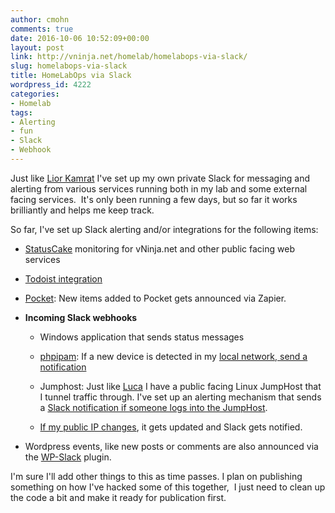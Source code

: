 ```yaml
---
author: cmohn
comments: true
date: 2016-10-06 10:52:09+00:00
layout: post
link: http://vninja.net/homelab/homelabops-via-slack/
slug: homelabops-via-slack
title: HomeLabOps via Slack
wordpress_id: 4222
categories:
- Homelab
tags:
- Alerting
- fun
- Slack
- Webhook
---
```


Just like [Lior Kamrat](http://imallvirtual.com/vrops-and-slack-collaborate-your-ops/) I've set up my own private Slack for messaging and alerting from various services running both in my lab and some external facing services.  It's only been running a few days, but so far it works brilliantly and helps me keep track.

So far, I've set up Slack alerting and/or integrations for the following items:




    
  * [StatusCake](https://www.statuscake.com) monitoring for vNinja.net and other public facing web services

    
  * [Todoist integration](https://blog.todoist.com/2016/05/05/todoist-slack-integration/)

    
  * [Pocket](https://getpocket.com/): New items added to Pocket gets announced via Zapier.

    
  * **Incoming Slack webhooks**

    
    * Windows application that sends status messages

    
    * [phpipam](http://phpipam.net): If a new device is detected in my [local network, send a notification](http://vninja.net/virtualization/adding-slack-notifications-to-phpipam/)

    
    * Jumphost: Just like [Luca](http://www.virtualtothecore.com/en/tunnel-all-your-remote-connections-through-ssh-with-a-linux-jumpbox/) I have a public facing Linux JumpHost that I tunnel traffic through. I've set up an alerting mechanism that sends a [Slack notification if someone logs into the JumpHost](http://vninja.net/homelab/logging-ssh-logins-to-slack/).

    
    * [If my public IP changes](http://vninja.net/homelab/cloudflare-dynamic-dns-update-script-cf-ddns-sh/), it gets updated and Slack gets notified.




    
  * Wordpress events, like new posts or comments are also announced via the [WP-Slack](http://gedex.web.id/wp-slack/) plugin.



I'm sure I'll add other things to this as time passes. I plan on publishing something on how I've hacked some of this together,  I just need to clean up the code a bit and make it ready for publication first.




